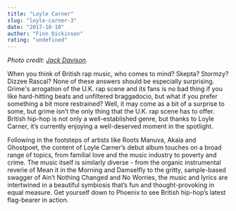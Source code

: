 ```yaml
---
title: "Loyle Carner"
slug: "loyle-carner-3"
date: "2017-10-10"
author: "Finn Dickinson"
rating: "undefined"
---
```


_Photo credit: [Jack Davison](https://www.presskit.to/loylecarner#/media/images)._

When you think of British rap music, who comes to mind? Skepta? Stormzy? Dizzee Rascal? None of these answers should be especially surprising. Grime's arrogation of the U.K. rap scene and its fans is no bad thing if you like hard-hitting beats and unfiltered braggadocio, but what if you prefer something a bit more restrained? Well, it may come as a bit of a surprise to some, but grime isn’t the only thing that the U.K. rap scene has to offer. British hip-hop is not only a well-established genre, but thanks to Loyle Carner, it’s currently enjoying a well-deserved moment in the spotlight.

Following in the footsteps of artists like Roots Manuva, Akala and Ghostpoet, the content of Loyle Carner’s debut album touches on a broad range of topics, from familial love and the music industry to poverty and crime. The music itself is similarly diverse - from the organic instrumental reverie of Mean it in the Morning and Damselfly to the gritty, sample-based swagger of Ain’t Nothing Changed and No Worries, the music and lyrics are intertwined in a beautiful symbiosis that’s fun and thought-provoking in equal measure. Get yourself down to Phoenix to see British hip-hop’s latest flag-bearer in action.
